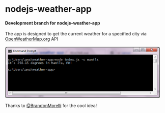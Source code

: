 <h1><b>nodejs-weather-app</b></h1>

<h4>Development branch for nodejs-weather-app</h4>

The app is designed to get the current weather for a specified city via <a href="https://www.openweathermap.org">OpenWeatherMap.org</a> API
<br>
<br>
<img src="https://github.com/KBPsystem777/nodejs-weather-app/blob/development_star/nodejs-weather-app.PNG"></img>

Thanks to <a href="https://twitter.com/BrandonMorelli">@BrandonMorelli</a> for the cool idea!
